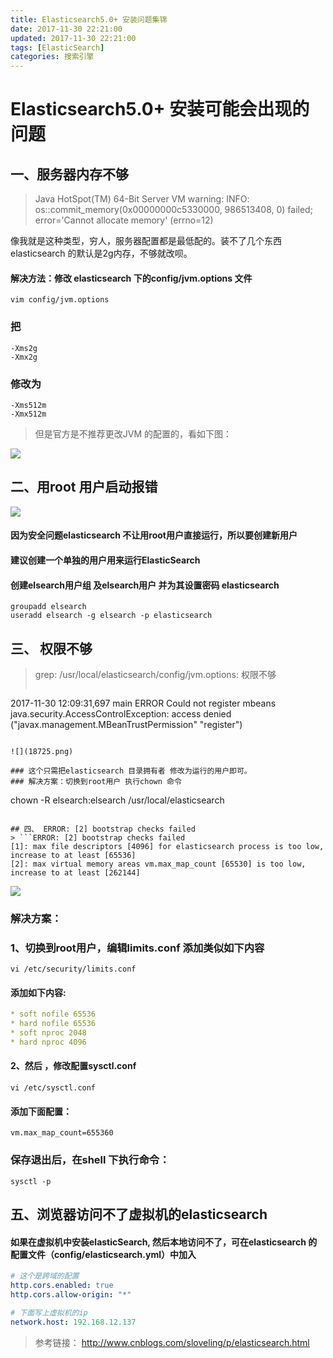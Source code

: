 ```yaml
---
title: Elasticsearch5.0+ 安装问题集锦
date: 2017-11-30 22:21:00
updated: 2017-11-30 22:21:00
tags: [ElasticSearch]
categories: 搜索引擎
---
```

# Elasticsearch5.0+ 安装可能会出现的问题

## 一、服务器内存不够
> Java HotSpot(TM) 64-Bit Server VM warning: INFO: os::commit_memory(0x00000000c5330000, 986513408, 0) failed; error='Cannot allocate memory' (errno=12)

<!--more-->

像我就是这种类型，穷人，服务器配置都是最低配的。装不了几个东西
elasticsearch 的默认是2g内存，不够就改呗。

#### 解决方法：修改 elasticsearch 下的config/jvm.options 文件
``` 
vim config/jvm.options  
```
### 把
```
-Xms2g  
-Xmx2g  
```
### 修改为  
```
-Xms512m  
-Xmx512m  
```
> 但是官方是不推荐更改JVM 的配置的，看如下图：

![](31548.png)

## 二、用root 用户启动报错
![](59786.png)

#### 因为安全问题elasticsearch 不让用root用户直接运行，所以要创建新用户
#### 建议创建一个单独的用户用来运行ElasticSearch
#### 创建elsearch用户组 及elsearch用户 并为其设置密码 elasticsearch
```
groupadd elsearch
useradd elsearch -g elsearch -p elasticsearch
```
## 三、 权限不够
> grep: /usr/local/elasticsearch/config/jvm.options: 权限不够
> ```Exception in thread "main" 2017-11-30 12:09:31,518 main ERROR No log4j2 configuration file found. Using default configuration: logging only errors to the console. Set system property 'log4j2.debug' to show Log4j2 internal initialization logging.
2017-11-30 12:09:31,697 main ERROR Could not register mbeans java.security.AccessControlException: access denied ("javax.management.MBeanTrustPermission" "register")
```

![](18725.png)

### 这个只需把elasticsearch 目录拥有者 修改为运行的用户即可。
### 解决方案：切换到root用户 执行chown 命令
```
chown -R elsearch:elsearch /usr/local/elasticsearch
```

## 四、 ERROR: [2] bootstrap checks failed
> ```ERROR: [2] bootstrap checks failed
[1]: max file descriptors [4096] for elasticsearch process is too low, increase to at least [65536]
[2]: max virtual memory areas vm.max_map_count [65530] is too low, increase to at least [262144]
```


![](84529.png)

### 解决方案：
### 1、切换到root用户，编辑limits.conf 添加类似如下内容
```
vi /etc/security/limits.conf 
```

#### 添加如下内容:
```yml
* soft nofile 65536
* hard nofile 65536
* soft nproc 2048
* hard nproc 4096
```
#### 2、然后 ，修改配置sysctl.conf
```
vi /etc/sysctl.conf 
```
#### 添加下面配置：
```
vm.max_map_count=655360
```
### 保存退出后，在shell 下执行命令：
```
sysctl -p
```
## 五、浏览器访问不了虚拟机的elasticsearch
#### 如果在虚拟机中安装elasticSearch, 然后本地访问不了，可在elasticsearch 的配置文件（config/elasticsearch.yml）中加入
```yml
# 这个是跨域的配置
http.cors.enabled: true
http.cors.allow-origin: "*"

# 下面写上虚拟机的ip
network.host: 192.168.12.137

```

>参考链接： http://www.cnblogs.com/sloveling/p/elasticsearch.html
